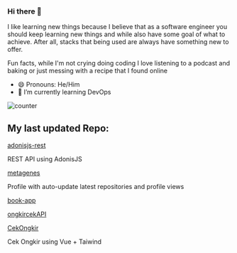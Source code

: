 ### Hi there 👋
I like learning new things because I believe that as a software engineer you should keep learning new things and while also have some goal of what to achieve. After all, stacks that being used are always have something new to offer.

Fun facts, while I'm not crying doing coding I love listening to a podcast and baking or just messing with a recipe that  I found online
- 😄 Pronouns: He/Him
- 🌱 I’m currently learning DevOps


![counter](https://ene3oosohyebu4a.m.pipedream.net)


## My last updated Repo:

[adonisjs-rest](https://github.com/metagenes/adonisjs-rest)

REST API using AdonisJS

[metagenes](https://github.com/metagenes/metagenes)

Profile with auto-update latest repositories and profile views

[book-app](https://github.com/metagenes/book-app)



[ongkircekAPI](https://github.com/metagenes/ongkircekAPI)



[CekOngkir](https://github.com/metagenes/CekOngkir)

Cek Ongkir using Vue + Taiwind

